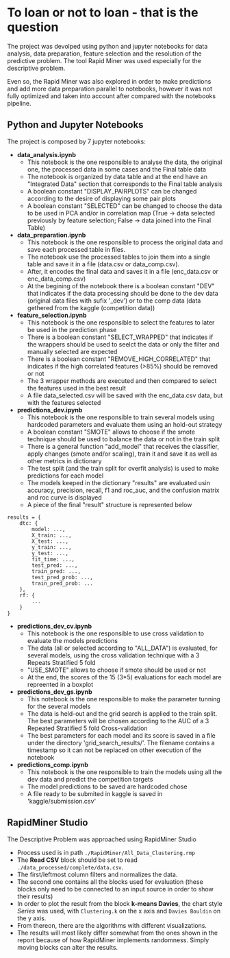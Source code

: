 # To loan or not to loan - that is the question

The project was devolped using python and jupyter notebooks for data analysis, data preparation, feature selection and the resolution of the predictive problem. The tool Rapid Miner was used especially for the descriptive problem.

Even so, the Rapid Miner was also explored in order to make predictions and add more data preparation parallel to notebooks, however it was not fully optimized and taken into account after compared with the notebooks pipeline.

## Python and Jupyter Notebooks

The project is composed by 7 jupyter notebooks:
- **data_analysis.ipynb**
    - This notebook is the one responsible to analyse the data, the original one, the processed data in some cases and the Final table data
    - The notebook is organized by data table and at the end have an "Integrated Data" section that corresponds to the Final table analysis
    - A boolean constant "DISPLAY_PAIRPLOTS" can be changed according to the desire of displaying some pair plots
    - A boolean constant "SELECTED" can be changed to choose the data to be used in PCA and/or in correlation map (True -> data selected previously by feature selection; False -> data joined into the Final Table)
- **data_preparation.ipynb**
    - This notebook is the one responsible to process the original data and save each processed table in files. 
    - The notebook use the processed tables to join them into a single table and save it in a file (data.csv or data_comp.csv).
    - After, it encodes the final data and saves it in a file (enc_data.csv or enc_data_comp.csv)
    - At the begining of the notebook there is a boolean constant "DEV" that indicates if the data processing should be done to the dev data (original data files with sufix '_dev') or to the comp data (data gethered from the kaggle (competition data))
- **feature_selection.ipynb**
    - This notebook is the one responsible to select the features to later be used in the prediction phase
    - There is a boolean constant "SELECT_WRAPPED" that indicates if the wrappers should be used to seelct the data or only the filter and manually selected are expected
    - There is a boolean constant "REMOVE_HIGH_CORRELATED" that indicates if the high correlated features (>85%) should be removed or not
    - The 3 wrapper methods are executed and then compared to select the features used in the best result
    - A file data_selected.csv will be saved with the enc_data.csv data, but with the features selected
- **predictions_dev.ipynb**
    - This notebook is the one responsible to train several models using hardcoded parameters and evaluate them using an hold-out strategy
    - A boolean constant "SMOTE" allows to choose if the smote technique should be used to balance the data or not in the train split
    - There is a general function "add_model" that receives the classifier, apply changes (smote and/or scaling), train it and save it as well as other metrics in dictionary
    - The test split (and the train split for overfit analysis) is used to make predictions for each model
    - The models keeped in the dictionary "results" are evaluated usin accuracy, precision, recall, f1 and roc_auc, and the confusion matrix and roc curve is displayed
    - A piece of the final "result" structure is represented below
```
results = {
    dtc: {
        model: ...,
        X_train: ...,
        X_test: ...,
        y_train: ...,
        y_test: ...,
        fit_time: ...,
        test_pred: ...,
        train_pred: ...,
        test_pred_prob: ...,
        train_pred_prob: ...
    },
    rf: {
        ...
    }
}
```
- **predictions_dev_cv.ipynb**
    - This notebook is the one responsible to use cross validation to evaluate the models predictions
    - The data (all or selected according to "ALL_DATA") is evaluated, for several models, using the cross validation technique with a 3 Repeats Stratified 5 fold
    - "USE_SMOTE" allows to choose if smote should be used or not
    - At the end, the scores of the 15 (3*5) evaluations for each model are repreented in a boxplot
- **predictions_dev_gs.ipynb**
    - This notebook is the one responsible to make the parameter tunning for the several models
    - The data is held-out and the grid search is applied to the train split. The best parameters will be chosen according to the AUC of a 3 Repeated Stratified 5 fold Cross-validation
    - The best parameters for each model and its score is saved in a file under the directory 'grid_search_results/'. The filename contains a timestamp so it can not be replaced on other execution of the notebook
- **predictions_comp.ipynb**
    - This notebook is the one responsible to train the models using all the dev data and predict the competition targets
    - The model predictions to be saved are hardcoded chose
    - A file ready to be submited in kaggle is saved in 'kaggle/submission.csv'


## RapidMiner Studio

The Descriptive Problem was approached using RapidMiner Studio
- Process used is in path `./RapidMiner/All_Data_Clustering.rmp`
- The **Read CSV** block should be set to read `./data_processed/complete/data.csv`.
- The first/leftmost column filters and normalizes the data.
- The second one contains all the blocks used for evaluation (these blocks only need to be connected to an input source in order to show their results)
- In order to plot the result from the block **k-means Davies**, the chart style *Series* was used, with `Clustering.k` on the x axis and `Davies Bouldin` on the y axis.
- From thereon, there are the algorithms with different visualizations.
- The results will most likely differ somewhat from the ones shown in the report because of how RapidMiner implements randomness. Simply moving blocks can alter the results.
